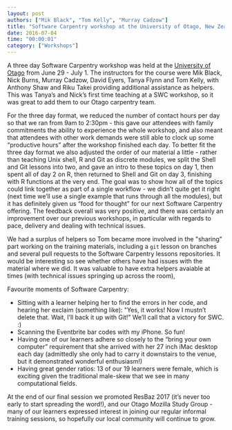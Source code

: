 ```yaml
---
layout: post
authors: ["Mik Black", "Tom Kelly", "Murray Cadzow"]
title: "Software Carpentry workshop at the University of Otago, New Zealand"
date: 2016-07-04
time: "00:00:01"
category: ["Workshops"]
---
```


A three day Software Carpentry workshop was held at the [University of Otago](http://www.otago.ac.nz/)
from June 29 - July 1.  The instructors for the course were Mik Black, Nick Burns,
Murray Cadzow, David Eyers, Tanya Flynn and Tom Kelly, with Anthony Shaw and Riku Takei
 providing additional assistance as helpers.  This was Tanya’s and Nick’s first time
 teaching at a SWC workshop, so it was great to add them to our Otago carpentry team.

For the three day format, we reduced the number of contact hours per day so that we ran from
9am to 2:30pm - this gave our attendees with family commitments the ability to experience
the whole workshop, and also meant that attendees with other work demands were still able
to clock up some “productive hours” after the workshop finished each day.  To better fit
the three day format we also adjusted the order of our material a little - rather than
teaching Unix shell, R and Git as discrete modules, we split the Shell and Git lessons into
two, and gave an intro to these topics on day 1, then spent all of day 2 on R, then returned to Shell and Git on day 3, finishing with R functions at the very end.  The goal was to show
how all of the topics could link together as part of a single workflow - we didn’t quite get it right (next time we’ll use a single example that runs through all the modules), but it has
definitely given us “food for thought” for our next Software Carpentry offering. The feedback
overall was very positive, and there was certainly an improvement over our previous
workshops, in particular with regards to pace, delivery and dealing with technical issues.

We had a surplus of helpers so Tom became more involved in the "sharing" part working on the
training materials, including a `git` lesson on branches and  several pull requests to the
 Software Carpentry lessons repositories. It would be interesting so see whether others have
 had issues with the material where we did. It was valuable to have extra
 helpers avaiable at times (with technical issues springing up across the room),

Favourite moments of Software Carpentry:

 * Sitting with a learner helping her to find the errors in her code, and hearing her
exclaim (something like): "Yes, it works!  Now I mustn’t delete that.  Wait, I’ll back it
up with Git!”  We’ll call that a victory for SWC.  :)
 * Scanning the Eventbrite bar codes with my iPhone.  So fun!
 * Having one of our learners adhere so closely to the “bring your own computer” requirement
that she arrived with her 27 inch iMac desktop each day (admittedly she only had to carry
it downstairs to the venue, but it demonstrated wonderful enthusiasm!)
 * Having great gender ratios: 13 of our 19 learners were female, which is exciting given
 the traditional male-skew that we see in many computational fields.

At the end of our final session we promoted ResBaz 2017 (it’s never too early to start
spreading the word!), and our Otago Mozilla Study Group - many of our learners expressed
interest in joining our regular informal training sessions, so hopefully our local community
will continue to grow.  
